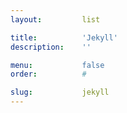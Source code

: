 ```yaml
---
layout:         list

title:          'Jekyll'
description:    ''

menu:           false
order:          #

slug:           jekyll
---
```

